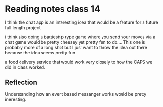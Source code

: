 # Reading notes class 14

I think the chat app is an interesting idea  that would be a feature for a future full length project.

I think also doing a battleship type game where you send your moves via a chat game would be pretty cheesey yet pretty fun to do.... This one is probably more of a long shot but I just want to throw the idea out there because the idea seems pretty fun.

a food delivery service that would work very closely to how the CAPS we did in class worked. 

## Reflection

Understanding how an event based messanger works would be pretty ineresting.
